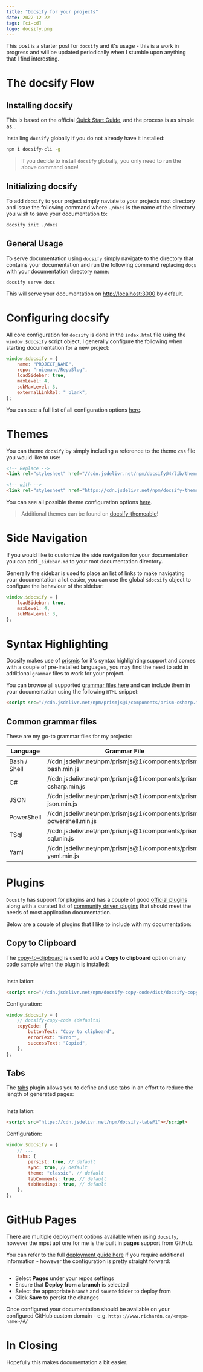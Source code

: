 ```yaml
---
title: "Docsify for your projects"
date: 2022-12-22
tags: [ci-cd]
logo: docsify.png
---
```


This post is a starter post for `docsify` and it's usage - this is a work in progress and will be updated periodically when I stumble upon anything that I find interesting.

# The docsify Flow

## Installing docsify

This is based on the official [Quick Start Guide](https://docsify.js.org/#/quickstart), and the process is as simple as...

Installing `docsify` globally if you do not already have it installed:

```bash
npm i docsify-cli -g
```

> If you decide to install `docsify` globally, you only need to run the above command once!

## Initializing docsify

To add `docsify` to your project simply naviate to your projects root directory and issue the following command where `./docs` is the name of the directory you wish to save your documentation to:

```bash
docsify init ./docs
```

## General Usage

To serve documentation using `docsify` simply navigate to the directory that contains your documentation and run the following command replacing `docs` with your documentation directory name:

```shell
docsify serve docs
```

This will serve your documentation on [http://localhost:3000](http://localhost:3000) by default.

# Configuring docsify

All core configuration for `docsify` is done in the `index.html` file using the `window.$docsify` script object, I generally configure the following when starting documentation for a new project:

```js
window.$docsify = {
	name: "PROJECT_NAME",
	repo: "rniemand/RepoSlug",
	loadSidebar: true,
	maxLevel: 4,
	subMaxLevel: 3,
	externalLinkRel: "_blank",
};
```

You can see a full list of all configuration options [here](https://docsify.js.org/#/configuration).

# Themes

You can theme `docsify` by simply including a reference to the theme `css` file you would like to use:

```html
<!-- Replace -->
<link rel="stylesheet" href="//cdn.jsdelivr.net/npm/docsify@4/lib/themes/vue.css" />

<!-- with -->
<link rel="stylesheet" href="https://cdn.jsdelivr.net/npm/docsify-themeable@0/dist/css/theme-simple-dark.css" />
```

You can see all possible theme configuration options [here](https://docsify.js.org/#/themes).

> Additional themes can be found on [docsify-themeable](https://jhildenbiddle.github.io/docsify-themeable/#/)!

# Side Navigation

If you would like to customize the side navigation for your documentation you can add `_sidebar.md` to your root documentation directory.

Generally the sidebar is used to place an list of links to make navigating your documentation a lot easier, you can use the global `$docsify` object to configure the behaviour of the sidebar:

```js
window.$docsify = {
	loadSidebar: true,
	maxLevel: 4,
	subMaxLevel: 3,
};
```

# Syntax Highlighting

Docsify makes use of [prismjs](https://prismjs.com/) for it's syntax highlighting support and comes with a couple of pre-installed languages, you may find the need to add in additional `grammar` files to work for your project.

You can browse all supported [grammar files here](https://cdn.jsdelivr.net/npm/prismjs@1/components/) and can include them in your documentation using the following `HTML` snippet:

```html
<script src="//cdn.jsdelivr.net/npm/prismjs@1/components/prism-csharp.min.js"></script>
```

## Common grammar files

These are my go-to grammar files for my projects:

| Language     | Grammar File                                                        |
| ------------ | ------------------------------------------------------------------- |
| Bash / Shell | //cdn.jsdelivr.net/npm/prismjs@1/components/prism-bash.min.js       |
| C#           | //cdn.jsdelivr.net/npm/prismjs@1/components/prism-csharp.min.js     |
| JSON         | //cdn.jsdelivr.net/npm/prismjs@1/components/prism-json.min.js       |
| PowerShell   | //cdn.jsdelivr.net/npm/prismjs@1/components/prism-powershell.min.js |
| TSql         | //cdn.jsdelivr.net/npm/prismjs@1/components/prism-sql.min.js        |
| Yaml         | //cdn.jsdelivr.net/npm/prismjs@1/components/prism-yaml.min.js       |

# Plugins

`Docsify` has support for plugins and has a couple of good [official plugins](https://docsify.js.org/#/awesome?id=plugins) along with a curated list of [community driven plugins](https://docsify.js.org/#/awesome?id=plugins) that should meet the needs of most application documentation.

Below are a couple of plugins that I like to include with my documentation:

## Copy to Clipboard

The [copy-to-clipboard](https://docsify.js.org/#/plugins?id=copy-to-clipboard) is used to add a **Copy to clipboard** option on any code sample when the plugin is installed:

<img src="./002.png" alt="" />

Installation:

```html
<script src="//cdn.jsdelivr.net/npm/docsify-copy-code/dist/docsify-copy-code.min.js"></script>
```

Configuration:

```js
window.$docsify = {
	// docsify-copy-code (defaults)
	copyCode: {
		buttonText: "Copy to clipboard",
		errorText: "Error",
		successText: "Copied",
	},
};
```

## Tabs

The [tabs](https://docsify.js.org/#/plugins?id=tabs) plugin allows you to define and use tabs in an effort to reduce the length of generated pages:

<img src="./001.png" alt="" />

Installation:

```html
<script src="https://cdn.jsdelivr.net/npm/docsify-tabs@1"></script>
```

Configuration:

```js
window.$docsify = {
	// ...
	tabs: {
		persist: true, // default
		sync: true, // default
		theme: "classic", // default
		tabComments: true, // default
		tabHeadings: true, // default
	},
};
```

# GitHub Pages

There are multiple deployment options available when using `docsify`, however the mpst apt one for me is the built in **pages** support from GitHub.

You can refer to the full [deployment guide here](https://docsify.js.org/#/deploy?id=github-pages) if you require additional information - however the configuration is pretty straight forward:

<img src="./003.png" alt="" />

- Select **Pages** under your repos settings
- Ensure that **Deploy from a branch** is selected
- Select the appropriate `branch` and `source` folder to deploy from
- Click **Save** to persist the changes

Once configured your documentation should be available on your configured GitHub custom domain - e.g. `https://www.richardn.ca/<repo-name>/#/`

# In Closing

Hopefully this makes documentation a bit easier.
